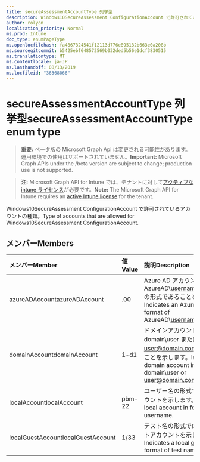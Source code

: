 ```yaml
---
title: secureAssessmentAccountType 列挙型
description: Windows10SecureAssessment ConfigurationAccount で許可されているアカウントの種類。
author: rolyon
localization_priority: Normal
ms.prod: Intune
doc_type: enumPageType
ms.openlocfilehash: fa4867324541f12113d776e895132b663e0a208b
ms.sourcegitcommit: b5425ebf648572569b032ded5b56e1dcf3830515
ms.translationtype: MT
ms.contentlocale: ja-JP
ms.lasthandoff: 08/13/2019
ms.locfileid: "36368066"
---
```

# <a name="secureassessmentaccounttype-enum-type"></a><span data-ttu-id="167bd-103">secureAssessmentAccountType 列挙型</span><span class="sxs-lookup"><span data-stu-id="167bd-103">secureAssessmentAccountType enum type</span></span>

> <span data-ttu-id="167bd-104">**重要:** ベータ版の Microsoft Graph Api は変更される可能性があります。運用環境での使用はサポートされていません。</span><span class="sxs-lookup"><span data-stu-id="167bd-104">**Important:** Microsoft Graph APIs under the /beta version are subject to change; production use is not supported.</span></span>

> <span data-ttu-id="167bd-105">**注:** Microsoft Graph API for Intune では、テナントに対して[アクティブな intune ライセンス](https://go.microsoft.com/fwlink/?linkid=839381)が必要です。</span><span class="sxs-lookup"><span data-stu-id="167bd-105">**Note:** The Microsoft Graph API for Intune requires an [active Intune license](https://go.microsoft.com/fwlink/?linkid=839381) for the tenant.</span></span>

<span data-ttu-id="167bd-106">Windows10SecureAssessment ConfigurationAccount で許可されているアカウントの種類。</span><span class="sxs-lookup"><span data-stu-id="167bd-106">Type of accounts that are allowed for Windows10SecureAssessment ConfigurationAccount.</span></span>

## <a name="members"></a><span data-ttu-id="167bd-107">メンバー</span><span class="sxs-lookup"><span data-stu-id="167bd-107">Members</span></span>
|<span data-ttu-id="167bd-108">メンバー</span><span class="sxs-lookup"><span data-stu-id="167bd-108">Member</span></span>|<span data-ttu-id="167bd-109">値</span><span class="sxs-lookup"><span data-stu-id="167bd-109">Value</span></span>|<span data-ttu-id="167bd-110">説明</span><span class="sxs-lookup"><span data-stu-id="167bd-110">Description</span></span>|
|:---|:---|:---|
|<span data-ttu-id="167bd-111">azureADAccount</span><span class="sxs-lookup"><span data-stu-id="167bd-111">azureADAccount</span></span>|<span data-ttu-id="167bd-112">.0</span><span class="sxs-lookup"><span data-stu-id="167bd-112">0</span></span>|<span data-ttu-id="167bd-113">Azure AD アカウントが AzureAD\username@tenant.com の形式であることを示します。</span><span class="sxs-lookup"><span data-stu-id="167bd-113">Indicates an Azure AD account in format of AzureAD\username@tenant.com.</span></span>|
|<span data-ttu-id="167bd-114">domainAccount</span><span class="sxs-lookup"><span data-stu-id="167bd-114">domainAccount</span></span>|<span data-ttu-id="167bd-115">1-d</span><span class="sxs-lookup"><span data-stu-id="167bd-115">1</span></span>|<span data-ttu-id="167bd-116">ドメインアカウントが domain\user または user@domain.com の形式であることを示します。</span><span class="sxs-lookup"><span data-stu-id="167bd-116">Indicates a domain account in format of domain\user or user@domain.com.</span></span>|
|<span data-ttu-id="167bd-117">localAccount</span><span class="sxs-lookup"><span data-stu-id="167bd-117">localAccount</span></span>|<span data-ttu-id="167bd-118">pbm-2</span><span class="sxs-lookup"><span data-stu-id="167bd-118">2</span></span>|<span data-ttu-id="167bd-119">ユーザー名の形式でローカルアカウントを示します。</span><span class="sxs-lookup"><span data-stu-id="167bd-119">Indicates a local account in format of username.</span></span>|
|<span data-ttu-id="167bd-120">localGuestAccount</span><span class="sxs-lookup"><span data-stu-id="167bd-120">localGuestAccount</span></span>|<span data-ttu-id="167bd-121">1/3</span><span class="sxs-lookup"><span data-stu-id="167bd-121">3</span></span>|<span data-ttu-id="167bd-122">テスト名の形式でローカルのゲストアカウントを示します。</span><span class="sxs-lookup"><span data-stu-id="167bd-122">Indicates a local guest account in format of test name.</span></span>|



